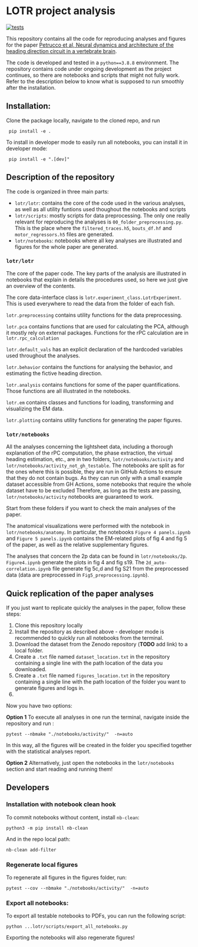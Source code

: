 # LOTR project analysis
[![tests](https://github.com/portugueslab/lotr/actions/workflows/main.yml/badge.svg)](https://github.com/portugueslab/lotr/actions/workflows/main.yml)

This repository contains all the code for reproducing analyses and figures for the paper [Petrucco et al, Neural dynamics and architecture of the heading direction circuit in a vertebrate brain](https://www.biorxiv.org/content/10.1101/2022.04.27.489672v1). 


The code is developed and tested in a `python==3.8.8` environment. The repository contains code under ongoing development as the project continues, so there are notebooks and scripts that might not fully work. Refer to the description below to know what is supposed to run smoothly after the installation.

## Installation:
Clone the package locally, navigate to the cloned repo, and run
```shell
 pip install -e .
```

To install in developer mode to easily run all notebooks, you can install it in developer mode:
```shell
 pip install -e ".[dev]"
```

## Description of the repository
The code is organized in three main parts:

- `lotr/lotr`: contains the core of the code used in the various analyses, as well as all utility funtions used thoughout the notebooks and scripts
- `lotr/scripts`: mostly scripts for data preprocessing. The only one really relevant for reproducing the analyses is `00_folder_preprocessing.py`. This is the place where the `filtered_traces.h5`, `bouts_df.hf` and `motor_regressors.h5` files are generated.
- `lotr/notebooks`: notebooks where all key analyses are illustrated and figures for the whole paper are generated.

### `lotr/lotr`
The core of the paper code. The key parts of the analysis are illustrated in notebooks that explain in details the procedures used, so here we just give an overview of the contents.

The core data-interface class is `lotr.experiment_class.LotrExperiment`. This is used everywhere to read the data from the folder of each fish. 

`lotr.preprocessing` contains utility functions for the data preprocessing.

`lotr.pca` contains functions that are used for calculating the PCA, although it mostly rely on external packages. Functions for the rPC calculation are in `lotr.rpc_calculation`

`lotr.default_vals` has an explicit declaration of the hardcoded variables used throughout the analyses.

`lotr.behavior` contains the functions for analysing the behavior, and estimating the fictive heading direction.

`lotr.analysis` contains functions for some of the paper quantifications. Those functions are all illustrated in the notebooks.

`lotr.em` contains classes and functions for loading, transforming and visualizing the EM data. 

`lotr.plotting` contains utility functions for generating the paper figures.


### `lotr/notebooks`

All the analyses concerning the lightsheet data, including a thorough explanation of the rPC computation, the phase extraction, the virtual heading estimation, etc., are in two folders, `lotr/notebooks/activity` and `lotr/notebooks/activity_not_gh_testable`. The notebooks are split as for the ones where this is possible, they are run in GitHub Actions to ensure that they do not contain bugs. As they can run only with a small example dataset accessible from GH Actions, some notebooks that require the whole dataset have to be excluded Therefore, as long as the tests are passing, `lotr/notebooks/activity` notebooks are guaranteed to work.

Start from these folders if you want to check the main analyses of the paper.

The anatomical visualizations were performed with the notebook in `lotr/notebooks/anatomy`. In particular, the notebooks `Figure 4 panels.ipynb` and `Figure 5 panels.ipynb` contains the EM-related plots of fig 4 and fig 5 of the paper, as well as the relative supplementary figures.

The analyses that concern the 2p data can be found in `lotr/notebooks/2p`. `Figure4.ipynb` generate the plots in fig 4 and fig s19. The `2d_auto-correlation.ipynb` file generate fig 5c,d and fig S21 from the preprocessed data (data are preprocessed in `Fig5_preprocessing.ipynb`).


## Quick replication of the paper analyses

If you just want to replicate quickly the analyses in the paper, follow these steps:
1. Clone this repository locally
2. Install the repository as described above - developer mode is recommended to quickly run all notebooks from the terminal.
3. Download the dataset from the Zenodo repository (**TODO** add link) to a local folder.
4. Create a `.txt` file named `dataset_location.txt` in the repository containing a single line with the path location of the data you downloaded.
5. Create a `.txt` file named `figures_location.txt` in the repository containing a single line with the path location of the folder you want to generate figures and logs in.
6. 
Now you have two options:

**Option 1** To execute all analyses in one run the terminal, navigate inside the repository and run :
```
pytest --nbmake "./notebooks/activity/"  -n=auto
```
In this way, all the figures will be created in the folder you specified together with the statistical analyses report.

**Option 2** Alternatively, just open the notebooks in the `lotr/notebooks` section and start reading and running them!


## Developers

### Installation with notebook clean hook

To commit notebooks without content, install `nb-clean`:
```shell
python3 -m pip install nb-clean
```

And in the repo local path:
```
nb-clean add-filter
```

### Regenerate local figures
To regenerate all figures in the figures folder, run:
```
pytest --cov --nbmake "./notebooks/activity/"  -n=auto
```

### Export all notebooks:
To export all testable notebooks to PDFs, you can run the following script:
```
python ...lotr/scripts/export_all_notebooks.py
```
Exporting the notebooks will also regenerate figures!

